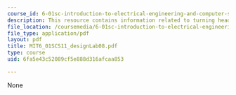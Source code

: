 ```yaml
---
course_id: 6-01sc-introduction-to-electrical-engineering-and-computer-science-i-spring-2011
description: This resource contains information related to turning heads.
file_location: /coursemedia/6-01sc-introduction-to-electrical-engineering-and-computer-science-i-spring-2011/6fa5e43c52089cf5e888d316afcaa853_MIT6_01SCS11_designLab08.pdf
file_type: application/pdf
layout: pdf
title: MIT6_01SCS11_designLab08.pdf
type: course
uid: 6fa5e43c52089cf5e888d316afcaa853

---
```

None